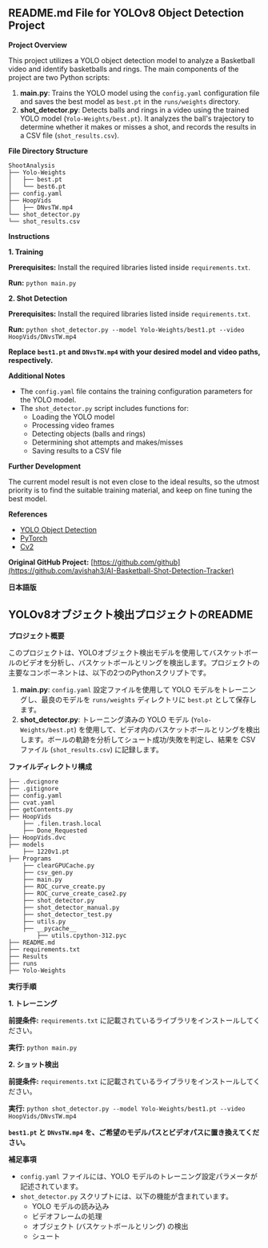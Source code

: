 ## README.md File for YOLOv8 Object Detection Project

**Project Overview**

This project utilizes a YOLO object detection model to analyze a Basketball video and identify basketballs and rings. The main components of the project are two Python scripts:

1. **main.py**: Trains the YOLO model using the `config.yaml` configuration file and saves the best model as `best.pt` in the `runs/weights` directory.
2. **shot_detector.py**: Detects balls and rings in a video using the trained YOLO model (`Yolo-Weights/best.pt`). It analyzes the ball's trajectory to determine whether it makes or misses a shot, and records the results in a CSV file (`shot_results.csv`).

**File Directory Structure**

```
ShootAnalysis
├── Yolo-Weights
│   ├── best.pt
│   └── best6.pt
├── config.yaml
├── HoopVids
│   ├── DNvsTW.mp4
└── shot_detector.py
└── shot_results.csv
```

**Instructions**

**1. Training**

**Prerequisites:** Install the required libraries listed inside `requirements.txt`.

**Run:** `python main.py`

**2. Shot Detection**

**Prerequisites:** Install the required libraries listed inside `requirements.txt`.

**Run:** `python shot_detector.py --model Yolo-Weights/best1.pt --video HoopVids/DNvsTW.mp4`

**Replace `best1.pt` and `DNvsTW.mp4` with your desired model and video paths, respectively.**

**Additional Notes**

- The `config.yaml` file contains the training configuration parameters for the YOLO model.
- The `shot_detector.py` script includes functions for:
    - Loading the YOLO model
    - Processing video frames
    - Detecting objects (balls and rings)
    - Determining shot attempts and makes/misses
    - Saving results to a CSV file

**Further Development**

The current model result is not even close to the ideal results, so the utmost priority is to find the suitable training material, and keep on fine tuning the best model.

**References**

- [YOLO Object Detection](https://pjreddie.com/darknet/yolov1/)
- [PyTorch](https://pytorch.org/)
- [Cv2](https://opencv.org/)

**Original GitHub Project:** [https://github.com/github](https://github.com/avishah3/AI-Basketball-Shot-Detection-Tracker)

**日本語版**

## YOLOv8オブジェクト検出プロジェクトのREADME

**プロジェクト概要**

このプロジェクトは、YOLOオブジェクト検出モデルを使用してバスケットボールのビデオを分析し、バスケットボールとリングを検出します。プロジェクトの主要なコンポーネントは、以下の2つのPythonスクリプトです。

1. **main.py**: `config.yaml` 設定ファイルを使用して YOLO モデルをトレーニングし、最良のモデルを `runs/weights` ディレクトリに `best.pt` として保存します。
2. **shot_detector.py**: トレーニング済みの YOLO モデル (`Yolo-Weights/best.pt`) を使用して、ビデオ内のバスケットボールとリングを検出します。ボールの軌跡を分析してシュート成功/失敗を判定し、結果を CSV ファイル (`shot_results.csv`) に記録します。

**ファイルディレクトリ構成**

```
├── .dvcignore
├── .gitignore
├── config.yaml
├── cvat.yaml
├── getContents.py
├── HoopVids
    ├── .filen.trash.local
    ├── Done_Requested
├── HoopVids.dvc
├── models
    ├── 1220v1.pt
├── Programs
    ├── clearGPUCache.py
    ├── csv_gen.py
    ├── main.py
    ├── ROC_curve_create.py
    ├── ROC_curve_create_case2.py
    ├── shot_detector.py
    ├── shot_detector_manual.py
    ├── shot_detector_test.py
    ├── utils.py
    ├── __pycache__
        ├── utils.cpython-312.pyc
├── README.md
├── requirements.txt
├── Results
├── runs
├── Yolo-Weights
```

**実行手順**

**1. トレーニング**

**前提条件:** `requirements.txt` に記載されているライブラリをインストールしてください。

**実行:** `python main.py`

**2. ショット検出**

**前提条件:** `requirements.txt` に記載されているライブラリをインストールしてください。

**実行:** `python shot_detector.py --model Yolo-Weights/best1.pt --video HoopVids/DNvsTW.mp4`

**`best1.pt` と `DNvsTW.mp4` を、ご希望のモデルパスとビデオパスに置き換えてください。**

**補足事項**

- `config.yaml` ファイルには、YOLO モデルのトレーニング設定パラメータが記述されています。
- `shot_detector.py` スクリプトには、以下の機能が含まれています。
    - YOLO モデルの読み込み
    - ビデオフレームの処理
    - オブジェクト (バスケットボールとリング) の検出
    - シュート